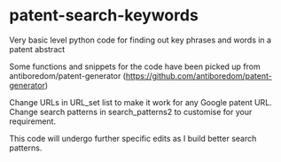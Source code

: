 # patent-search-keywords
Very basic level python code for finding out key phrases and words in a patent abstract


Some functions and snippets for the code have been picked up from antiboredom/patent-generator (https://github.com/antiboredom/patent-generator)

Change URLs in URL_set list to make it work for any Google patent URL.
Change search patterns in search_patterns2 to customise for your requirement.

This code will undergo further specific edits as I build better search patterns. 
